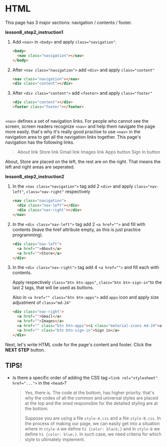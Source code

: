 # HTML
This page has 3 major sections: navigation / contents / footer. 

**lesson8_step2_instruction1**
1. Add `<nav>` in `<body>` and apply `class="navigation"`.
    ```html
    <body>
      <nav class="navigation"></nav>
    </body>
    ```
2. After `<nav class="navigation">` add `<div>` and apply `class="content"`
    ```html
    <nav class="navigation"></nav>
    <div class="content"></div>
    ```
3. After `<div class="content">` add `<footer>` and apply `class="footer"`
    ```html
    <div class="content"></div>
    <footer class="footer"></footer>
    ```



## <nav>
`<nav>` defines a set of navigation links. For people who cannot see the screen, screen readers recognize `<nav>` and help them navigate the page more easily. that's why it's really good practise to use `<nav>` in the navigation area to get all the navigation links together. This page's navigation has the following links. 

> About link
> Store link
> Gmail link
> Images link
> Apps button
> Sign In button

About, Store are placed on the left, the rest are on the right. That means the left and right areas are seperated. 

**lesson8_step2_instruction2**
1. In the `<nav class="navigation">` tag add 2 `<div>` and apply `class="nav-left"`, `class="nav-right"` respectively
    ```html
    <nav class="navigation">
      <div class="nav-left"></div>
      <div class="nav-right"></div>
    </nav>
    ```

2. In the `<div class="nav-left">` tag add 2 `<a href="">` and fill with contents (leave the href attribute empty, as this is just practice programming).
    ```html
    <div class="nav-left">
      <a href="">About</a>
      <a href="">Store</a>
    </div>
    ```

3. In the `<div class="nav-right">` tag add 4 `<a href="">` and fill each with contents. 

    Apply respectively `class="btn btn-apps"`, `class="btn btn-sign-in"`to the last 2 tags, that will be used as buttons. 

    Also in `<a href="" class="btn btn-apps">` add `apps` icon and apply size adjustment of `class="md-24"`

    ```html
    <div class="nav-right">
      <a href="">Gmail</a>
      <a href="">Images</a>
      <a href="" class="btn btn-apps"><i class="material-icons md-24">apps</i></a>
      <a href="" class="btn btn-sign-in">Sign in</a>
    </div>
    ```



Next, let's write HTML code for the page's content and footer. 
Click the **NEXT STEP** button.



## TIPS!

- Is there a specific order of adding the CSS tag  `<link rel="stylesheet" href="...">` in the `<head>`?

  > Yes, there is. The code at the bottom, has higher priority. that's why the codes of all the common and universal styles are placed at the top and the oned responsible for the detailed styling are at the bottom. 
  >
  > Suppose you are using a file `style-A.css` and a file `style-B.css`. In the process of making our page, we can easily get into a situation where in `style-A` we define `h1 {color: black;}` and in `style-B` we define `h1 {color: blue;}`. In such case, we need criteria for which style to ultimately implement. 


[2]:https://material.io/tools/icons
[3]:https://google.github.io/material-design-icons/#styling-icons-in-material-design

